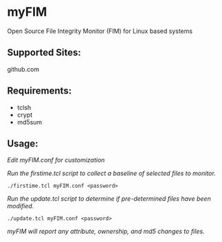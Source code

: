 # myFIM
Open Source File Integrity Monitor (FIM) for Linux based systems

## Supported Sites:
github.com

## Requirements:
- tclsh
- crypt
- md5sum

## Usage:
*Edit myFIM.conf for customization*

*Run the firstime.tcl script to collect a baseline of selected files to monitor.*

  `./firstime.tcl myFIM.conf <password>`
  
*Run the update.tcl script to determine if pre-determined files have been modified.*

  `./update.tcl myFIM.conf <password>`
  
*myFIM will report any attribute, ownership, and md5 changes to files.*
